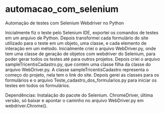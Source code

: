 # automacao_com_selenium
Automação de testes com Selenium Webdriver no Python

Inicialmente fiz o teste pelo Selenium IDE, exportei os comandos de testes em um arquivo de Python.
Depois transformei cada formulário do site utilizado para o teste em um objeto, uma classe, e cada elemento de interação em um método.
Inicialmente criei o arquivo WebDriver.py, onde tem uma classe de geração de objetos com webdriver do Selenium, para poder gerar todos os testes até para outros projetos.
Depois criei o arquivo sampleTricentisCadastro.py, que contém uma classe filha da classe do arquivo WebDriver.py.
A classe sampleTricentisCadastro representa o começo do projeto, nela tem o link do site.
Depois gerei as classes para os formulários e o arquivo Teste_cadastro_dos_formularios.py para iniciar os testes em todos os formulários.

Dependências:
Instalação do pacote do Selenium.
ChromeDriver, última versão, só baixar e apontar o caminho no arquivo WebDriver.py em webdriver.Chrome().
